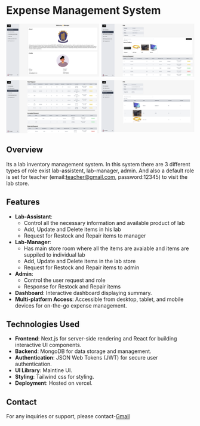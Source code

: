 # Expense Management System

<div style="display:grid; grid-template-columns: 1fr 1fr; gap:6px;">
    <a href="https://expense-management2.vercel.app/">
        <img src="./public/ss1.png" alt="Logo">
    </a>
    <a href="https://expense-management2.vercel.app/">
        <img src="./public/ss2.png" alt="Logo">
    </a>
    <a href="https://expense-management2.vercel.app/">
        <img src="./public/ss3.png" alt="Logo">
    </a>
    <a href="https://expense-management2.vercel.app/">
        <img src="./public/ss4.png" alt="Logo">
    </a>
</div>

## Overview
Its a lab inventory management system. In this system there are 3 different types of role exist lab-assistent, lab-manager, admin. And also a default role is set for teacher (email:teacher@gmail.com, password:12345) to visit the lab store.  

## Features
- **Lab-Assistant**:  
    - Control all the necessary information and available product of lab
    - Add, Update and Delete items in his lab
    - Request for Restock and Repair items to manager
- **Lab-Manager**:  
    - Has main store room where all the items are avaiable and items are suppiled to individual lab
    - Add, Update and Delete items in the lab store
    - Request for Restock and Repair items to admin
- **Admin**:  
    - Control the user request and role
    - Response for Restock and Repair items
- **Dashboard**: Interactive dashboard displaying summary.
- **Multi-platform Access**: Accessible from desktop, tablet, and mobile devices for on-the-go expense management.

## Technologies Used
- **Frontend**: Next.js for server-side rendering and React for building interactive UI components.
- **Backend**: MongoDB for data storage and management.
- **Authentication**: JSON Web Tokens (JWT) for secure user authentication.
- **UI Library**: Maintine UI.
- **Styling**: Tailwind css for styling.
- **Deployment**: Hosted on vercel.

<!-- CONTACT -->
## Contact
For any inquiries or support, please contact-[Gmail](mailto:sajidislam729@gmail.com)